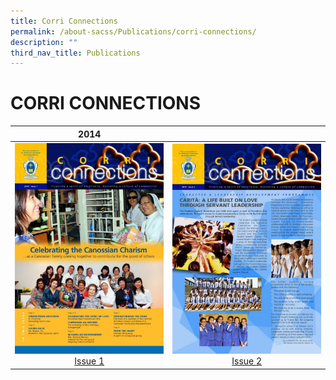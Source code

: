 ```yaml
---
title: Corri Connections
permalink: /about-sacss/Publications/corri-connections/
description: ""
third_nav_title: Publications
---
```

# CORRI CONNECTIONS

|  2014 |   | 
|:---:|:---:|
| ![](/images/About%20us/CORRI%20CONNECTIONS/0001-724x1024.jpg) [Issue 1](/files/About%20us/SAC_14_CC-web.pdf) |  ![](/images/About%20us/CORRI%20CONNECTIONS/500b4ccb8678449ca5a4b4a7d96bcc23-0001-724x1024.jpg) [Issue 2](/files/About%20us/SAC_14_CC2-web.pdf) |






